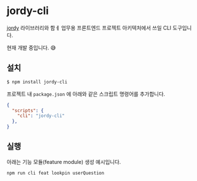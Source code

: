 # jordy-cli

[jordy](https://github.com/thesoncriel/jordy) 라이브러리와 함ㅔ 업무용 프론트엔드 프로젝트 아키텍처에서 쓰일 CLI 도구입니다.

현재 개발 중입니다. 😅

## 설치

```sh
$ npm install jordy-cli
```

프로젝트 내 `package.json` 에 아래와 같은 스크립트 명령어를 추가합니다.

```json
{
  "scripts": {
    "cli": "jordy-cli"
  },
}
```

## 실행

아래는 기능 모듈(feature module) 생성 예시입니다.

```sh
npm run cli feat lookpin userQuestion
```
